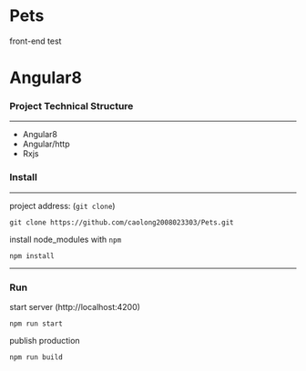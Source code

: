 # Pets
front-end test

# Angular8

### Project Technical Structure
***
*  Angular8
*  Angular/http
*  Rxjs


### Install

***
project address: (`git clone`)

```
git clone https://github.com/caolong2008023303/Pets.git
```
install node_modules with `npm`

```
npm install
```
***
### Run

start server (http://localhost:4200)

```
npm run start
```

publish production

```
npm run build
```





